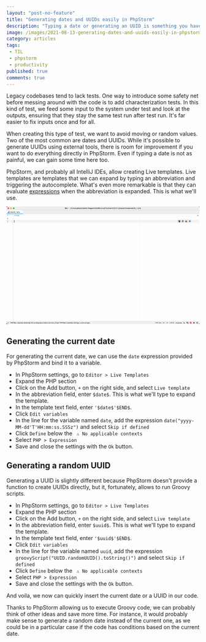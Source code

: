 ```yaml
---
layout: "post-no-feature"
title: "Generating dates and UUIDs easily in PhpStorm"
description: "Typing a date or generating an UUID is something you have to do a lot while writing tests. Here is a tip that allows to do so with only a few keystrokes in PhpStorm."
image: /images/2021-08-13-generating-dates-and-uuids-easily-in-phpstorm/demo.gif
category: articles
tags:
 - TIL
 - phpstorm
 - productivity
published: true
comments: true
---
```

Legacy codebases tend to lack tests. One way to introduce some safety net before messing around with the code is to add characterization tests.
In this kind of test, we feed some input to the system under test and look at the outputs, ensuring that they stay the same test run after test run. It's far easier to fix inputs once and for all.

When creating this type of test, we want to avoid moving or random values. Two of the most common are dates and UUIDs. While it's possible to generate UUIDs using external tools, there is room for improvement if you want to do everything directly in PhpStorm. Even if typing a date is not as painful, we can gain some time here too. 

PhpStorm, and probably all IntelliJ IDEs, allow creating Live templates. Live templates are templates that we can expand by typing an abbreviation and triggering the autocomplete. What's even more remarkable is that they can evaluate [expressions](https://www.jetbrains.com/help/phpstorm/template-variables.html#predefined_functions) when the abbreviation is expanded. This is what we'll use.

![Generating dates and UUIDs with a only few keystrokes.](/images/2021-08-13-generating-dates-and-uuids-easily-in-phpstorm/demo.gif)

## Generating the current date

For generating the current date, we can use the `date` expression provided by PhpStorm and bind it to a variable.

* In PhpStorm settings, go to `Editor > Live Templates`
* Expand the PHP section
* Click on the Add button, `+` on the right side, and select `Live template`
* In the abbreviation field, enter `$date$`. This is what we'll type to expand the template.
* In the template text field, enter `'$date$'$END$`.
* Click `Edit variables`
* In the line for the variable named `date`, add the expression `date("yyyy-MM-dd'T'HH:mm:ss.SSSz")`  and select `Skip if defined`
* Click `Define` below the ` ⚠️ No applicable contexts`
* Select `PHP > Expression`
* Save and close the settings with the `Ok` button.

## Generating a random UUID

Generating a UUID is slightly different because PhpStorm doesn't provide a function to create UUIDs directly, but it, fortunately, allows to run Groovy scripts.

* In PhpStorm settings, go to `Editor > Live Templates`
* Expand the PHP section
* Click on the Add button, `+` on the right side, and select `Live template`
* In the abbreviation field, enter `$uuid$`. This is what we'll type to expand the template.
* In the template text field, enter `'$uuid$'$END$`. 
* Click `Edit variables`
* In the line for the variable named `uuid`, add the expression `groovyScript("UUID.randomUUID().toString()")` and select `Skip if defined`
* Click `Define` below the ` ⚠️ No applicable contexts`
* Select `PHP > Expression`
* Save and close the settings with the `Ok` button.


And voila, we now can quickly insert the current date or a UUID in our code.

Thanks to PhpStorm allowing us to execute Groovy code, we can probably think of other ideas and save more time. For instance, it would probably make sense to generate a random date instead of the current one, as we could be in a particular case if the code has conditions based on the current date.